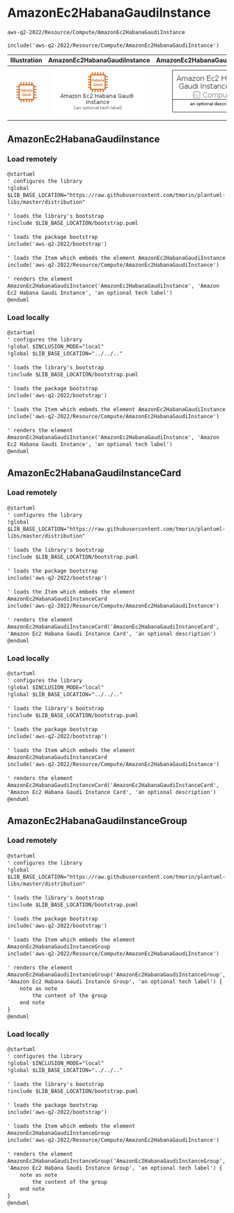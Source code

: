 # AmazonEc2HabanaGaudiInstance


```text
aws-q2-2022/Resource/Compute/AmazonEc2HabanaGaudiInstance
```

```text
include('aws-q2-2022/Resource/Compute/AmazonEc2HabanaGaudiInstance')
```



| Illustration | AmazonEc2HabanaGaudiInstance | AmazonEc2HabanaGaudiInstanceCard | AmazonEc2HabanaGaudiInstanceGroup |
| :---: | :---: | :---: | :---: |
| ![illustration for Illustration](../../../aws-q2-2022/Resource/Compute/AmazonEc2HabanaGaudiInstance.png) | ![illustration for AmazonEc2HabanaGaudiInstance](../../../aws-q2-2022/Resource/Compute/AmazonEc2HabanaGaudiInstance.Local.png) | ![illustration for AmazonEc2HabanaGaudiInstanceCard](../../../aws-q2-2022/Resource/Compute/AmazonEc2HabanaGaudiInstanceCard.Local.png) | ![illustration for AmazonEc2HabanaGaudiInstanceGroup](../../../aws-q2-2022/Resource/Compute/AmazonEc2HabanaGaudiInstanceGroup.Local.png) |




## AmazonEc2HabanaGaudiInstance

### Load remotely
```plantuml
@startuml
' configures the library
!global $LIB_BASE_LOCATION="https://raw.githubusercontent.com/tmorin/plantuml-libs/master/distribution"

' loads the library's bootstrap
!include $LIB_BASE_LOCATION/bootstrap.puml

' loads the package bootstrap
include('aws-q2-2022/bootstrap')

' loads the Item which embeds the element AmazonEc2HabanaGaudiInstance
include('aws-q2-2022/Resource/Compute/AmazonEc2HabanaGaudiInstance')

' renders the element
AmazonEc2HabanaGaudiInstance('AmazonEc2HabanaGaudiInstance', 'Amazon Ec2 Habana Gaudi Instance', 'an optional tech label')
@enduml
```

### Load locally
```plantuml
@startuml
' configures the library
!global $INCLUSION_MODE="local"
!global $LIB_BASE_LOCATION="../../.."

' loads the library's bootstrap
!include $LIB_BASE_LOCATION/bootstrap.puml

' loads the package bootstrap
include('aws-q2-2022/bootstrap')

' loads the Item which embeds the element AmazonEc2HabanaGaudiInstance
include('aws-q2-2022/Resource/Compute/AmazonEc2HabanaGaudiInstance')

' renders the element
AmazonEc2HabanaGaudiInstance('AmazonEc2HabanaGaudiInstance', 'Amazon Ec2 Habana Gaudi Instance', 'an optional tech label')
@enduml
```

## AmazonEc2HabanaGaudiInstanceCard

### Load remotely
```plantuml
@startuml
' configures the library
!global $LIB_BASE_LOCATION="https://raw.githubusercontent.com/tmorin/plantuml-libs/master/distribution"

' loads the library's bootstrap
!include $LIB_BASE_LOCATION/bootstrap.puml

' loads the package bootstrap
include('aws-q2-2022/bootstrap')

' loads the Item which embeds the element AmazonEc2HabanaGaudiInstanceCard
include('aws-q2-2022/Resource/Compute/AmazonEc2HabanaGaudiInstance')

' renders the element
AmazonEc2HabanaGaudiInstanceCard('AmazonEc2HabanaGaudiInstanceCard', 'Amazon Ec2 Habana Gaudi Instance Card', 'an optional description')
@enduml
```

### Load locally
```plantuml
@startuml
' configures the library
!global $INCLUSION_MODE="local"
!global $LIB_BASE_LOCATION="../../.."

' loads the library's bootstrap
!include $LIB_BASE_LOCATION/bootstrap.puml

' loads the package bootstrap
include('aws-q2-2022/bootstrap')

' loads the Item which embeds the element AmazonEc2HabanaGaudiInstanceCard
include('aws-q2-2022/Resource/Compute/AmazonEc2HabanaGaudiInstance')

' renders the element
AmazonEc2HabanaGaudiInstanceCard('AmazonEc2HabanaGaudiInstanceCard', 'Amazon Ec2 Habana Gaudi Instance Card', 'an optional description')
@enduml
```

## AmazonEc2HabanaGaudiInstanceGroup

### Load remotely
```plantuml
@startuml
' configures the library
!global $LIB_BASE_LOCATION="https://raw.githubusercontent.com/tmorin/plantuml-libs/master/distribution"

' loads the library's bootstrap
!include $LIB_BASE_LOCATION/bootstrap.puml

' loads the package bootstrap
include('aws-q2-2022/bootstrap')

' loads the Item which embeds the element AmazonEc2HabanaGaudiInstanceGroup
include('aws-q2-2022/Resource/Compute/AmazonEc2HabanaGaudiInstance')

' renders the element
AmazonEc2HabanaGaudiInstanceGroup('AmazonEc2HabanaGaudiInstanceGroup', 'Amazon Ec2 Habana Gaudi Instance Group', 'an optional tech label') {
    note as note
        the content of the group
    end note
}
@enduml
```

### Load locally
```plantuml
@startuml
' configures the library
!global $INCLUSION_MODE="local"
!global $LIB_BASE_LOCATION="../../.."

' loads the library's bootstrap
!include $LIB_BASE_LOCATION/bootstrap.puml

' loads the package bootstrap
include('aws-q2-2022/bootstrap')

' loads the Item which embeds the element AmazonEc2HabanaGaudiInstanceGroup
include('aws-q2-2022/Resource/Compute/AmazonEc2HabanaGaudiInstance')

' renders the element
AmazonEc2HabanaGaudiInstanceGroup('AmazonEc2HabanaGaudiInstanceGroup', 'Amazon Ec2 Habana Gaudi Instance Group', 'an optional tech label') {
    note as note
        the content of the group
    end note
}
@enduml
```

